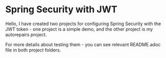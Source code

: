 # Spring Security with JWT

Hello,
I have created two projects for configuring Spring Security with the JWT token - 
one project is a simple demo, and the other project is my autorepairs project.

For more details about testing them - you can see relevant README.adoc file in both project folders.
